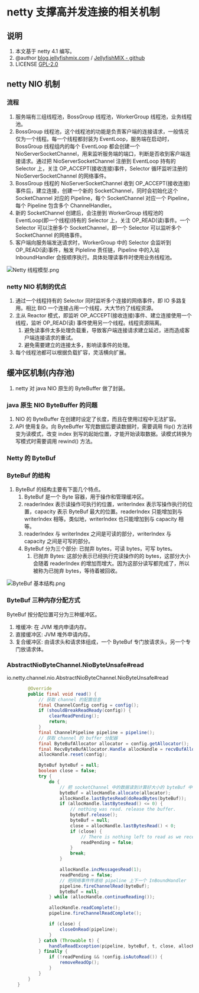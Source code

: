 # netty 支撑高并发连接的相关机制



## 说明

1. 本文基于 netty 4.1 编写。
2. @author [blog.jellyfishmix.com](http://blog.jellyfishmix.com) / [JellyfishMIX - github](https://github.com/JellyfishMIX)
3. LICENSE [GPL-2.0](https://github.com/JellyfishMIX/GPL-2.0)



## netty NIO 机制

### 流程

1. 服务端有三组线程池，BossGroup 线程池，WorkerGroup 线程池，业务线程池。
2. BossGroup 线程池，这个线程池的功能是负责客户端的连接请求，一般情况仅为一个线程。每一个线程都封装为 EventLoop，服务端在启动时，BossGroup 线程组内的每个 EventLoop 都会创建一个 NioServerSocketChannel，用来监听服务端的端口，判断是否收到客户端连接请求。通过把 NioServerSocketChannel 注册到 EventLoop 持有的 Selector 上，关注 OP_ACCEPT(接收连接)事件，Selector 循环监听注册的 NioServerSocketChannel 的网络事件。
3. BossGroup 线程的 NioServerSocketChannel 收到 OP_ACCEPT(接收连接)事件后，建立连接，创建一个新的 SocketChannel，同时会初始化这个 SocketChannel 对应的 Pipeline，每个 SocketChannel 对应一个 Pipeline，每个 Pipeline 包含多个 ChannelHandler。
4. 新的 SocketChannel 创建后，会注册到 WorkerGroup 线程池的 EventLoop(即一个线程)持有的 Selector 上，关注 OP_READ(读)事件。一个 Selector 可以注册多个 SocketChannel，即一个 Selector 可以监听多个 SocketChannel 的网络事件。
5. 客户端向服务端发送请求时，WorkerGroup 中的 Selector 会监听到 OP_READ(读)事件，触发 Pipleline 责任链，Pipeline 中的入站 InboundHandler 会按顺序执行。具体处理读事件时使用业务线程池。

![Netty 线程模型.png](https://image-hosting.jellyfishmix.com/20230705112231.png)

### netty NIO 机制的优点

1. 通过一个线程持有的 Selector 同时监听多个连接的网络事件，即 IO 多路复用。相比 BIO 一个连接占用一个线程，大大节约了线程资源。
2. 主从 Reactor 模式，即监听 OP_ACCEPT(接收连接)事件、建立连接使用一个线程，监听 OP_READ(读) 事件使用另一个线程。线程资源隔离。
   1. 避免读事件太多处理负载重，导致客户端连接请求建立延迟，进而造成客户端连接请求的重试。
   2. 避免需要建立的连接太多，影响读事件的处理。
3. 每个线程池都可以根据负载扩容，灵活横向扩展。



## 缓冲区机制(内存池)

1. netty 对 java NIO 原生的 ByteBuffer 做了封装。

### java 原生 NIO ByteBuffer 的问题

1. NIO 的 ByteBuffer 在创建时设定了长度，而且在使用过程中无法扩容。
2. API 使用复杂。向 ByteBuffer 写完数据后要读数据时，需要调用 flip() 方法转变为读模式，改变 index 到写的起始位置，才能开始读取数据。读模式转换为写模式时需要调用 rewind() 方法。

### Netty 的 ByteBuf

### ByteBuf 的结构

1. ByteBuf 的结构主要有下面几个特点。
   1. ByteBuf 是一个 Byte 容器，用于操作和管理缓冲区。
   2. readerIndex 表示读操作可执行的位置，writerIndex 表示写操作执行的位置，capacity 表示 ByteBuf 最大的位置。readerIndex 只能增加到与 writerIndex 相等。类似地，writerIndex 也只能增加到与 capacity 相等。
   3. readerIndex 与 writerIndex 之间是可读的部分，writerIndex 与 capacity 之间是可写的部分。
   4. ByteBuf 分为三个部分: 已抛弃 bytes，可读 bytes，可写 bytes。
      1. 已抛弃 Bytes: 这部分表示已经执行完读操作的的 bytes，这部分大小会随着 readerIndex 的增加而增大。因为这部分读写都完成了，所以被称为已抛弃 bytes，等待着被回收。

![ByteBuf 基本结构.png](https://image-hosting.jellyfishmix.com/20230706125030.png)

### ByteBuf 三种内存分配方式

ByteBuf 按分配位置可分为三种缓冲区。

1. 堆缓冲: 在 JVM 堆内申请内存。
2. 直接缓冲区: JVM 堆外申请内存。
3. 复合缓冲区: 由请求头和请求体组成，一个 ByteBuf 专门放请求头，另一个专门放请求体。

### AbstractNioByteChannel.NioByteUnsafe#read

io.netty.channel.nio.AbstractNioByteChannel.NioByteUnsafe#read

```java
        @Override
        public final void read() {
            // 获取 channel 的配置信息
            final ChannelConfig config = config();
            if (shouldBreakReadReady(config)) {
                clearReadPending();
                return;
            }
            final ChannelPipeline pipeline = pipeline();
            // 获取 channel 的 buffer 分配器
            final ByteBufAllocator allocator = config.getAllocator();
            final RecvByteBufAllocator.Handle allocHandle = recvBufAllocHandle();
            allocHandle.reset(config);

            ByteBuf byteBuf = null;
            boolean close = false;
            try {
                do {
                    // 把 socketChannel 中的数据读到计算好大小的 byteBuf 中
                    byteBuf = allocHandle.allocate(allocator);
                    allocHandle.lastBytesRead(doReadBytes(byteBuf));
                    if (allocHandle.lastBytesRead() <= 0) {
                        // nothing was read. release the buffer.
                        byteBuf.release();
                        byteBuf = null;
                        close = allocHandle.lastBytesRead() < 0;
                        if (close) {
                            // There is nothing left to read as we received an EOF.
                            readPending = false;
                        }
                        break;
                    }

                    allocHandle.incMessagesRead(1);
                    readPending = false;
                    // 把网络事件传递给 pipeline 上下一个 InBoundHandler
                    pipeline.fireChannelRead(byteBuf);
                    byteBuf = null;
                } while (allocHandle.continueReading());

                allocHandle.readComplete();
                pipeline.fireChannelReadComplete();

                if (close) {
                    closeOnRead(pipeline);
                }
            } catch (Throwable t) {
                handleReadException(pipeline, byteBuf, t, close, allocHandle);
            } finally {
                if (!readPending && !config.isAutoRead()) {
                    removeReadOp();
                }
            }
        }
    }
```

